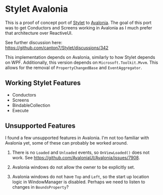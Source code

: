 # Stylet Avalonia

This is a proof of concept port of [Stylet](https://github.com/canton7/Stylet) to [Avalonia](https://github.com/AvaloniaUI/Avalonia). The goal of this port was to get Conductors and Screens working in Avalonia as I much prefer that architecture over ReactiveUI.

See further discussion here: https://github.com/canton7/Stylet/discussions/342

This implementation depends on Avalonia, similarly to how Stylet depends on WPF. Additionally, this version depends on `Microsoft.Toolkit.Mvvm`. This allows for the removal of  `PropertyChangedBase` and `EventAggregator`.

## Working Stylet Features

- Conductors
- Screens
- BindableCollection
- Execute

## Unsupported Features

I found a few unsupported features in Avalonia. I'm not too familiar with Avalonia yet, some of these can probably be worked around.

1. There is no `Loaded` and `Unloaded` events, so `OnViewLoaded()` does not work. See https://github.com/AvaloniaUI/Avalonia/issues/7908.

2. Avalonia windows do not allow the owner to be explicitly set.

3. Avalonia windows do not have `Top` and `Left`, so the start up location logic in WindowManager is disabled. Perhaps we need to listen to changes in `BoundsProperty`?
